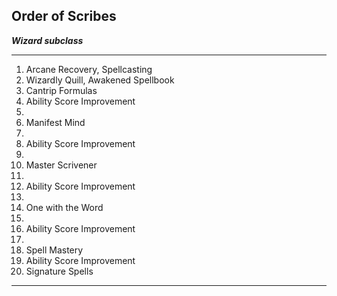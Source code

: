 ﻿## Order of Scribes

***Wizard subclass***

___
1. Arcane Recovery, Spellcasting
2. Wizardly Quill, Awakened Spellbook
3. Cantrip Formulas
4. Ability Score Improvement
5.  
6. Manifest Mind
7.  
8. Ability Score Improvement
9.  
10. Master Scrivener
11.  
12. Ability Score Improvement
13.  
14. One with the Word
15.  
16. Ability Score Improvement
17.  
18. Spell Mastery
19. Ability Score Improvement
20. Signature Spells

---
